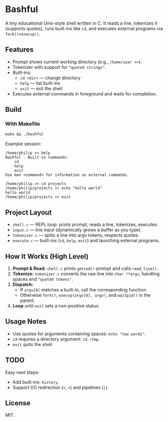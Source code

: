 # Bashful

A tiny educational Unix-style shell written in C. It reads a line, tokenizes it (supports quotes), runs built-ins like `cd`, and executes external programs via `fork()+execvp()`.

## Features
- Prompt shows current working directory (e.g., `/home/user >>`).
- Tokenizer with support for `"quoted strings"`.
- Built-ins:
  - `cd <dir>` — change directory
  - `help` — list built-ins
  - `exit` — exit the shell
- Executes external commands in foreground and waits for completion.

## Build

### With Makefile
```makefile
make && ./bashful
```

Example session:
```
/home/philip >> help
Bashful - Built-in Commands:
    cd
    help
    exit
Use man <command> for information on external commands.

/home/philip >> cd projects
/home/philip/projects >> echo "hello world"
hello world
/home/philip/projects >> exit
```

## Project Layout
- `shell.c` — REPL loop: prints prompt, reads a line, tokenizes, executes.  
- `input.c` — line input (dynamically grows a buffer as you type).  
- `tokenizer.c` — splits a line into argv tokens; respects quotes.  
- `execute.c` — built-ins (`cd`, `help`, `exit`) and launching external programs.

## How It Works (High Level)
1. **Prompt & Read:** `shell.c` prints `getcwd()` prompt and calls `read_line()`.
2. **Tokenize:** `tokenizer.c` converts the raw line into `char **argv`, handling spaces and `"quoted tokens"`.
3. **Dispatch:**
   - If `argv[0]` matches a built-in, call the corresponding function.
   - Otherwise `fork()`, `execvp(argv[0], argv)`, and `waitpid()` in the parent.
4. **Loop** until `exit` sets a non-positive status.

## Usage Notes
- Use quotes for arguments containing spaces: `echo "two words"`.
- `cd` requires a directory argument: `cd /tmp`.
- `exit` quits the shell.

## TODO
Easy next steps:
- Add built-ins: `history`.
- Support I/O redirection (`>`, `<`) and pipelines (`|`).

## License
MIT.

